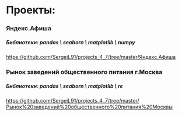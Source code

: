 # Проекты:

### Яндекс.Афиша 
##### Библиотеки: pandas \ seaborn \ matplotlib \ numpy
https://github.com/SergeiL91/projects_4_7/tree/master/Яндекс.Афиша

### Рынок заведений общественного питания г.Москва
##### Библиотеки: pandas \ seaborn \ matplotlib \ re
https://github.com/SergeiL91/projects_4_7/tree/master/Рынок%20заведений%20общественного%20питания%20Москвы
